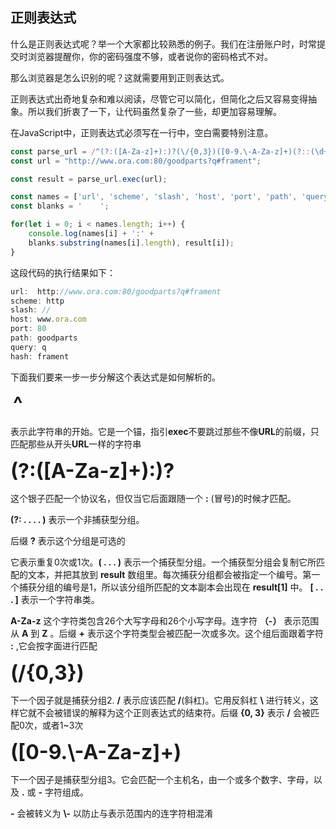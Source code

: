 ## 正则表达式

什么是正则表达式呢？举一个大家都比较熟悉的例子。我们在注册账户时，时常提交时浏览器提醒你，你的密码强度不够，或者说你的密码格式不对。

那么浏览器是怎么识别的呢？这就需要用到正则表达式。



正则表达式出奇地复杂和难以阅读，尽管它可以简化，但简化之后又容易变得抽象。所以我们折衷了一下，让代码虽然复杂了一些，却更加容易理解。



在JavaScript中，正则表达式必须写在一行中，空白需要特别注意。

```javascript
const parse_url = /^(?:([A-Za-z]+):)?(\/{0,3})([0-9.\-A-Za-z]+)(?::(\d+))?(?:\/([^?#]*))?(?:\?([^#]*))?(?:#(.*))?$/;
const url = "http://www.ora.com:80/goodparts?q#frament";

const result = parse_url.exec(url);

const names = ['url', 'scheme', 'slash', 'host', 'port', 'path', 'query', 'hash'];
const blanks = '    ';

for(let i = 0; i < names.length; i++) {
    console.log(names[i] + ':' +
    blanks.substring(names[i].length), result[i]);
}
```

这段代码的执行结果如下：

```javascript
url:  http://www.ora.com:80/goodparts?q#frament
scheme: http
slash: //
host: www.ora.com
port: 80
path: goodparts
query: q
hash: frament
```



下面我们要来一步一步分解这个表达式是如何解析的。

​	<strong><font size = '6'>^</font></strong>

表示此字符串的开始。它是一个锚，指引**exec**不要跳过那些不像**URL**的前缀，只匹配那些从开头**URL**一样的字符串



<strong><font size = '6'>(?:([A-Za-z]+):)?</font></strong>

这个银子匹配一个协议名，但仅当它后面跟随一个 **:** (冒号)的时候才匹配。

**(?: .  .  .  .  )** 表示一个非捕获型分组。

后缀 **?** 表示这个分组是可选的

它表示重复0次或1次。**( .  .  .  )** 表示一个捕获型分组。一个捕获型分组会复制它所匹配的文本，并把其放到 **result** 数组里。每次捕获分组都会被指定一个编号。第一个捕获分组的编号是1，所以该分组所匹配的文本副本会出现在 **result[1]** 中。 **[ .  .  . ]** 表示一个字符串类。

**A-Za-z** 这个字符类包含26个大写字母和26个小写字母。连字符 **（-）** 表示范围从 **A** 到 **Z** 。后缀 **+** 表示这个字符类型会被匹配一次或多次。这个组后面跟着字符 **:** ,它会按字面进行匹配



<strong><font size = '6'>(\/{0,3})</font></strong>

下一个因子就是捕获分组2. **\/** 表示应该匹配 **/**(斜杠)。它用反斜杠 **\\** 进行转义，这样它就不会被错误的解释为这个正则表达式的结束符。后缀 **{0, 3}** 表示 **/** 会被匹配0次，或者1~3次



<strong><font size = '6'>([0-9.\\-A-Za-z]+)</font></strong>

下一个因子是捕获型分组3。它会匹配一个主机名，由一个或多个数字、字母，以及 **.** 或 **-** 字符组成。

**-** 会被转义为 **\\-** 以防止与表示范围内的连字符相混淆









